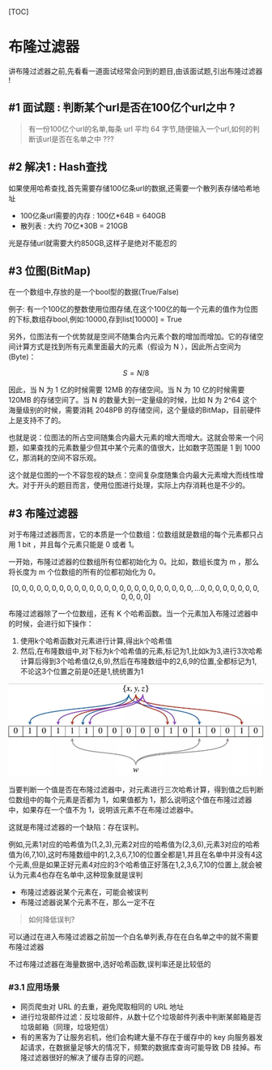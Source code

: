 [TOC]


# 布隆过滤器

讲布隆过滤器之前,先看看一道面试经常会问到的题目,由该面试题,引出布隆过滤器 !

## #1 面试题 : 判断某个url是否在100亿个url之中 ? 

> 有一份100亿个url的名单,每条 url 平均 64 字节,随便输入一个url,如何的判断该url是否在名单之中 ??? 


## #2 解决1 : Hash查找


如果使用哈希查找,首先需要存储100亿条url的数据,还需要一个散列表存储哈希地址

- 100亿条url需要的内存 : 100亿*64B = 640GB
- 散列表 : 大约 70亿*30B = 210GB

光是存储url就需要大约850GB,这样子是绝对不能忍的


## #3 位图(BitMap)

在一个数组中,存放的是一个bool型的数据(True/False)

例子: 有一个100亿的整数使用位图存储,在这个100亿的每一个元素的值作为位图的下标,数组存bool,例如:10000,存到list[10000] = True

另外，位图法有一个优势就是空间不随集合内元素个数的增加而增加。它的存储空间计算方式是找到所有元素里面最大的元素（假设为 N ），因此所占空间为(Byte)：

```math
S = N/8 
```

因此，当 N 为 1 亿的时候需要 12MB 的存储空间。当 N 为 10 亿的时候需要 120MB 的存储空间了。当 N 的数量大到一定量级的时候，比如 N 为 2^64 这个海量级别的时候，需要消耗 2048PB 的存储空间，这个量级的BitMap，目前硬件上是支持不了的。

也就是说：位图法的所占空间随集合内最大元素的增大而增大。这就会带来一个问题，如果查找的元素数量少但其中某个元素的值很大，比如数字范围是 1 到 1000 亿，那消耗的空间不容乐观。

这个就是位图的一个不容忽视的缺点：空间复杂度随集合内最大元素增大而线性增大。对于开头的题目而言，使用位图进行处理，实际上内存消耗也是不少的。


## #3 布隆过滤器

对于布隆过滤器而言，它的本质是一个位数组：位数组就是数组的每个元素都只占用 1 bit ，并且每个元素只能是 0 或者 1。

一开始，布隆过滤器的位数组所有位都初始化为 0。比如，数组长度为 m ，那么将长度为 m 个位数组的所有的位都初始化为 0。


```math
[0,0,0,0,0,0,0,0,0,0,0,0,0,0,0,0,0,0,0,0,0,0,0,0,...0,0,0,0,0,0,0,0,0,0,0,0]
```

布隆过滤器除了一个位数组，还有 K 个哈希函数。当一个元素加入布隆过滤器中的时候，会进行如下操作：

1. 使用k个哈希函数对元素进行计算,得出k个哈希值
2. 然后,在布隆数组中,对下标为k个哈希值的元素,标记为1,比如k为3,进行3次哈希计算后得到3个哈希值(2,6,9),然后在布隆数组中的2,6,9的位置,全都标记为1,不论这3个位置之前是0还是1,统统置为1

![20200308234728-image.png](https://raw.githubusercontent.com/Coxhuang/yosoro/master/20200308234728-image.png)

当要判断一个值是否在布隆过滤器中，对元素进行三次哈希计算，得到值之后判断位数组中的每个元素是否都为 1，如果值都为 1，那么说明这个值在布隆过滤器中，如果存在一个值不为 1，说明该元素不在布隆过滤器中。

这就是布隆过滤器的一个缺陷：存在误判。

例如,元素1对应的哈希值为(1,2,3),元素2对应的哈希值为(2,3,6),元素3对应的哈希值为(6,7,10),这时布隆数组中的1,2,3,6,7,10的位置全都是1,并且在名单中并没有4这个元素,但是如果正好元素4对应的3个哈希值正好落在1,2,3,6,7,10的位置上,就会被认为元素4也存在名单中,这种现象就是误判

- 布隆过滤器说某个元素在，可能会被误判
- 布隆过滤器说某个元素不在，那么一定不在

> 如何降低误判? 

可以通过在进入布隆过滤器之前加一个白名单列表,存在在白名单之中的就不需要布隆过滤器

不过布隆过滤器在海量数据中,选好哈希函数,误判率还是比较低的


### #3.1 应用场景

- 网页爬虫对 URL 的去重，避免爬取相同的 URL 地址
- 进行垃圾邮件过滤：反垃圾邮件，从数十亿个垃圾邮件列表中判断某邮箱是否垃圾邮箱（同理，垃圾短信）
- 有的黑客为了让服务宕机，他们会构建大量不存在于缓存中的 key 向服务器发起请求，在数据量足够大的情况下，频繁的数据库查询可能导致 DB 挂掉。布隆过滤器很好的解决了缓存击穿的问题。














